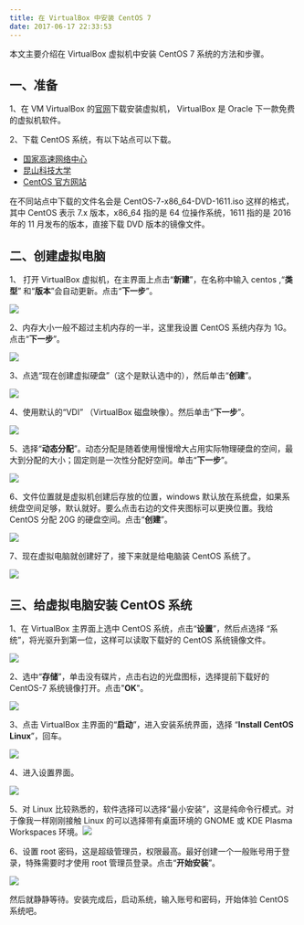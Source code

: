 ```yaml
---
title: 在 VirtualBox 中安装 CentOS 7
date: 2017-06-17 22:33:53
---
```


本文主要介绍在 VirtualBox 虚拟机中安装 CentOS 7 系统的方法和步骤。

## 一、准备

1、在 VM VirtualBox 的[官网](https://www.virtualbox.org/)下载安装虚拟机， VirtualBox 是 Oracle 下一款免费的虚拟机软件。

2、下载 CentOS 系统，有以下站点可以下载。

- [国家高速网络中心](http://ftp.twaren.net/Linux/CentOS/7/isos/)
- [昆山科技大学](http://ftp.ksu.edu.tw/FTP/Linux/CentOS/7/isos/)
- [CentOS 官方网站](http://mirror.centos.org/centos/7/isos/)

在不同站点中下载的文件名会是 CentOS-7-x86_64-DVD-1611.iso 这样的格式，其中 CentOS 表示 7.x 版本，x86_64 指的是 64 位操作系统，1611 指的是 2016 年的 11 月发布的版本，直接下载 DVD 版本的镜像文件。

## 二、创建虚拟电脑

1、 打开 VirtualBox 虚拟机，在主界面上点击“**新建**”，在名称中输入 centos ,“**类型**” 和“**版本**”会自动更新。点击“**下一步**”。

![](http://om9o63aks.bkt.clouddn.com/centos-1.jpg)

2、内存大小一般不超过主机内存的一半，这里我设置 CentOS 系统内存为 1G。点击“**下一步**”。

![](http://om9o63aks.bkt.clouddn.com/centos-2.jpg)

3、点选“现在创建虚拟硬盘”（这个是默认选中的），然后单击“**创建**”。

![](http://om9o63aks.bkt.clouddn.com/centos-3.jpg)

4、使用默认的“VDI” （VirtualBox 磁盘映像）。然后单击“**下一步**”。

![](http://om9o63aks.bkt.clouddn.com/centos-4.jpg)

5、选择“**动态分配**”。动态分配是随着使用慢慢增大占用实际物理硬盘的空间，最大到分配的大小；固定则是一次性分配好空间。单击“**下一步**”。

![](http://om9o63aks.bkt.clouddn.com/centos-5.jpg)

6、文件位置就是虚拟机创建后存放的位置，windows 默认放在系统盘，如果系统盘空间足够，默认就好。要么点击右边的文件夹图标可以更换位置。我给 CentOS 分配 20G 的硬盘空间。点击“**创建**”。

![](http://om9o63aks.bkt.clouddn.com/centos-6.jpg)

7、现在虚拟电脑就创建好了，接下来就是给电脑装 CentOS 系统了。

![](http://om9o63aks.bkt.clouddn.com/centos-7.jpg)

## 三、给虚拟电脑安装 CentOS 系统

1、在 VirtualBox 主界面上选中 CentOS 系统，点击“**设置**”，然后点选择 “系统”，将光驱升到第一位，这样可以读取下载好的 CentOS 系统镜像文件。

![](http://om9o63aks.bkt.clouddn.com/centos-8.jpg)

2、选中“**存储**”，单击没有碟片，点击右边的光盘图标，选择提前下载好的 CentOS-7 系统镜像打开。点击"**OK**"。

![](http://om9o63aks.bkt.clouddn.com/centos-9.jpg)

3、点击 VirtualBox 主界面的“**启动**”，进入安装系统界面，选择 “**Install CentOS Linux**”，回车。 

![](http://om9o63aks.bkt.clouddn.com/centos-10.jpg)

4、进入设置界面。

![](http://om9o63aks.bkt.clouddn.com/centos-11.jpg)

5、对 Linux 比较熟悉的，软件选择可以选择“最小安装”，这是纯命令行模式。对于像我一样刚刚接触 Linux 的可以选择带有桌面环境的 GNOME 或 KDE Plasma Workspaces 环境。![](http://om9o63aks.bkt.clouddn.com/centos-13.jpg)

6、设置 root 密码，这是超级管理员，权限最高。最好创建一个一般账号用于登录，特殊需要时才使用 root 管理员登录。点击“**开始安装**”。

![](http://om9o63aks.bkt.clouddn.com/centos-12.jpg)

然后就静静等待。安装完成后，启动系统，输入账号和密码，开始体验 CentOS 系统吧。




